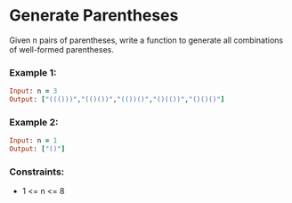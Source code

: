 # Generate Parentheses

Given n pairs of parentheses, write a function to generate all combinations of well-formed parentheses.

### Example 1:
```ruby
Input: n = 3
Output: ["((()))","(()())","(())()","()(())","()()()"]
```
### Example 2:
```ruby
Input: n = 1
Output: ["()"]
```
### Constraints:

- 1 <= n <= 8